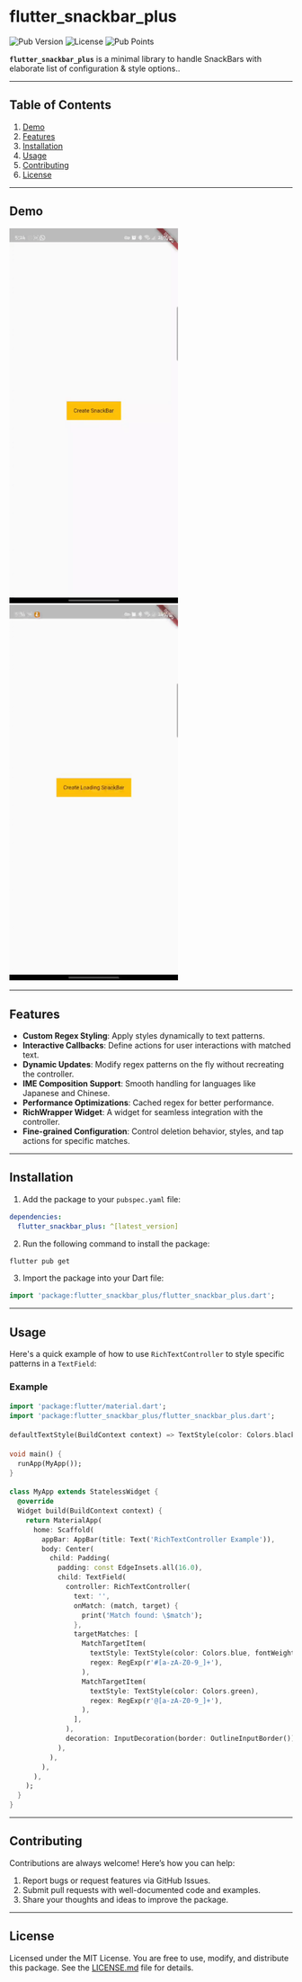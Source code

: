 # flutter_snackbar_plus

![Pub Version](https://img.shields.io/pub/v/flutter_snackbar_plus) ![License](https://img.shields.io/github/license/micazi/flutter_snackbar_plus) ![Pub Points](https://img.shields.io/pub/points/flutter_snackbar_plus)

**`flutter_snackbar_plus`** is a minimal library to handle SnackBars with elaborate list of configuration & style options..

---

## Table of Contents

1. [Demo](#demo)
2. [Features](#features)
3. [Installation](#installation)
4. [Usage](#usage)
5. [Contributing](#contributing)
6. [License](#license)

---
## Demo

<img src="https://raw.githubusercontent.com/micazi/flutter_snackbar_plus/master/demo/1.gif" alt="Demo GIF" width="300" />
<img src="https://raw.githubusercontent.com/micazi/flutter_snackbar_plus/master/demo/2.gif" alt="Demo GIF" width="300" />

---

## Features

- **Custom Regex Styling**: Apply styles dynamically to text patterns.
- **Interactive Callbacks**: Define actions for user interactions with matched text.
- **Dynamic Updates**: Modify regex patterns on the fly without recreating the controller.
- **IME Composition Support**: Smooth handling for languages like Japanese and Chinese.
- **Performance Optimizations**: Cached regex for better performance.
- **RichWrapper Widget**: A widget for seamless integration with the controller.
- **Fine-grained Configuration**: Control deletion behavior, styles, and tap actions for specific matches.

---

## Installation

1. Add the package to your `pubspec.yaml` file:

```yaml
dependencies:
  flutter_snackbar_plus: ^[latest_version]
```

2. Run the following command to install the package:

```bash
flutter pub get
```

3. Import the package into your Dart file:

```dart
import 'package:flutter_snackbar_plus/flutter_snackbar_plus.dart';
```

---

## Usage

Here's a quick example of how to use `RichTextController` to style specific patterns in a `TextField`:

### Example

```dart
import 'package:flutter/material.dart';
import 'package:flutter_snackbar_plus/flutter_snackbar_plus.dart';

defaultTextStyle(BuildContext context) => TextStyle(color: Colors.black);

void main() {
  runApp(MyApp());
}

class MyApp extends StatelessWidget {
  @override
  Widget build(BuildContext context) {
    return MaterialApp(
      home: Scaffold(
        appBar: AppBar(title: Text('RichTextController Example')),
        body: Center(
          child: Padding(
            padding: const EdgeInsets.all(16.0),
            child: TextField(
              controller: RichTextController(
                text: '',
                onMatch: (match, target) {
                  print('Match found: \$match');
                },
                targetMatches: [
                  MatchTargetItem(
                    textStyle: TextStyle(color: Colors.blue, fontWeight: FontWeight.bold),
                    regex: RegExp(r'#[a-zA-Z0-9_]+'),
                  ),
                  MatchTargetItem(
                    textStyle: TextStyle(color: Colors.green),
                    regex: RegExp(r'@[a-zA-Z0-9_]+'),
                  ),
                ],
              ),
              decoration: InputDecoration(border: OutlineInputBorder()),
            ),
          ),
        ),
      ),
    );
  }
}
```

---


## Contributing

Contributions are always welcome! Here’s how you can help:

1. Report bugs or request features via GitHub Issues.
2. Submit pull requests with well-documented code and examples.
3. Share your thoughts and ideas to improve the package.

---

## License

Licensed under the MIT License. You are free to use, modify, and distribute this package. See the [LICENSE.md](LICENSE.md) file for details.

